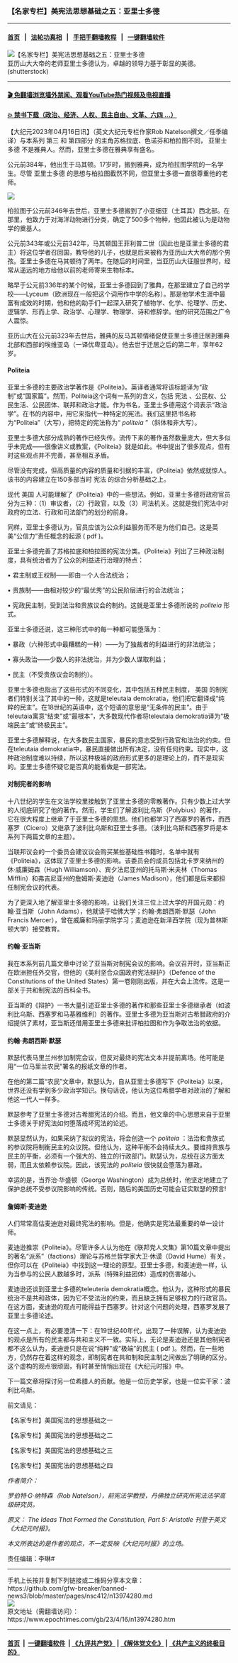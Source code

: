 ### 【名家专栏】美宪法思想基础之五：亚里士多德
------------------------

#### [首页](https://github.com/gfw-breaker/banned-news3/blob/master/README.md) &nbsp;&nbsp;|&nbsp;&nbsp; [法轮功真相](https://github.com/begood0513/basic/blob/master/README.md)  &nbsp;&nbsp;|&nbsp;&nbsp; [手把手翻墙教程](https://github.com/gfw-breaker/guides/wiki)  &nbsp;&nbsp;|&nbsp;&nbsp; [一键翻墙软件](https://github.com/gfw-breaker/nogfw/blob/master/README.md)  



<div><img alt="【名家专栏】美宪法思想基础之五：亚里士多德" class="attachment-djy_600_400 size-djy_600_400 wp-post-image" src="https://i.epochtimes.com/assets/uploads/2023/04/id13974283-alexander_aristotle-700x420-600x400.png"/>
<div class="caption">
 亚历山大大帝的老师亚里士多德认为，卓越的领导力基于彰显的美德。(shutterstock)
</div></div><hr/>

#### [ 🎬  免翻墙浏览墙外禁闻、观看YouTube热门视频及电视直播](https://github.com/gfw-breaker/HelloWorld)

#### [ 💥  禁书下载（政治、经济、人权、民主自由、文革、六四 ...）](https://github.com/gfw-breaker/books/blob/master/README.md)

<div><p>
 【大纪元2023年04月16日讯】（英文大纪元专栏作家Rob Natelson撰文／任季编译）与本系列
 <ok href="https://www.epochtimes.com/gb/22/11/18/n13868641.htm">
  第三
 </ok>
 和
 <ok href="https://www.epochtimes.com/gb/22/11/21/n13870261.htm">
  第四部分
 </ok>
 的主角苏格拉底、色诺芬和柏拉图不同，
 <ok href="https://www.epochtimes.com/gb/tag/%E4%BA%9A%E9%87%8C%E5%A3%AB%E5%A4%9A%E5%BE%B7.html">
  亚里士多德
 </ok>
 不是雅典人。然而，亚里士多德在雅典享有盛名。
</p>
<p>
 公元前384年，他出生于马其顿。17岁时，搬到雅典，成为柏拉图学院的一名学生。尽管
 <ok href="https://www.epochtimes.com/gb/tag/%E4%BA%9A%E9%87%8C%E5%A3%AB%E5%A4%9A%E5%BE%B7.html">
  亚里士多德
 </ok>
 的思想与柏拉图截然不同，但亚里士多德一直很尊重他的老师。
</p>
<p>
 <img class="aligncenter" src="https://img.theepochtimes.com/assets/uploads/2022/11/21/Education-Timeline-Updated-1-600x1500.png"/>
</p>
<p>
 柏拉图于公元前346年去世后，亚里士多德搬到了小亚细亚（土耳其）西北部。在那里，他致力于对海洋动物进行分类，确定了500多个物种，他因此被认为是动物学的奠基人。
</p>
<p>
 公元前343年或公元前342年，马其顿国王菲利普二世（因此也是亚里士多德的君主）将这位学者召回国，教导他的儿子，也就是后来被称为亚历山大大帝的那个男孩。亚里士多德在马其顿待了两年。在随后的时间里，当亚历山大征服世界时，经常从遥远的地方给他以前的老师寄来生物标本。
</p>
<p>
 略早于公元前336年的某个时候，亚里士多德回到了雅典，在那里建立了自己的学校——Lyceum（欧洲现在一般把这个词用作中学的名称）。那是他学术生涯中最富有成效的时期，他和他的助手们一起深入研究了植物学、化学、伦理学、历史、逻辑学、形而上学、政治学、心理学、物理学、诗和修辞学。他的研究范围之广令人震惊。
</p>
<p>
 亚历山大在公元前323年去世后，雅典的反马其顿情绪促使亚里士多德迁居到雅典北部和西部的埃维亚岛（一译优卑亚岛）。他去世于迁居之后的第二年，享年62岁。
</p>
<h4>
 Politeia
</h4>
<p>
 亚里士多德的主要政治学著作是《Politeia》。英译者通常将该标题译为“政制”或“国家篇”。然而，Politeia这个词有一系列的含义，包括
 <ok href="https://www.epochtimes.com/gb/tag/%E5%AE%AA%E6%B3%95.html">
  宪法
 </ok>
 、公民权、公民生活、公民团体、联邦和政治才能。作为书名，亚里士多德用这个词表示“政治学”。在书的内容中，用它来指代一种特定的宪法。我们这里把书名称为“Politeia”（大写），把特定的宪法称为“
 <em>
  politeia
 </em>
 ”（斜体和非大写）。
</p>
<p>
 亚里士多德大部分成熟的著作已经失传。流传下来的著作虽然数量庞大，但大多似乎未完成——很像讲义或教案，《Politeia》就是如此。书中提出了很多观点，但有时这些观点并不完善，甚至相互矛盾。
</p>
<p>
 尽管没有完成，但高质量的内容的质量和引据的丰富，《Politeia》依然成就惊人。该书的内容建立在150多部当时
 <ok href="https://www.epochtimes.com/gb/tag/%E5%AE%AA%E6%B3%95.html">
  宪法
 </ok>
 的综合分析基础之上。
</p>
<p>
 现代
 <ok href="https://www.epochtimes.com/gb/tag/%E7%BE%8E%E5%9B%BD.html">
  美国
 </ok>
 人可能理解了《Politeia》中的一些想法。例如，亚里士多德将政府官员分为三种：（1）审议者，（2）行政官，以及（3）司法机关。这就是我们宪法中对政府的立法、行政和司法部门的划分的前身。
</p>
<p>
 同样，亚里士多德认为，官员应该为公众利益服务而不是为他们自己。这是英美“公信力”责任概念的起源 (
 <ok href="https://i2i.org/wp-content/uploads/The-Constitution-and-the-Public-Trust.pdf" rel="noopener noreferrer" target="_blank">
  pdf
 </ok>
 )。
</p>
<p>
 亚里士多德完善了苏格拉底和柏拉图的宪法分类。《Politeia》列出了三种政治制度，具有统治者为了公众的利益进行治理的特点：
</p>
<p>
 • 君主制或王权制——即由一个人合法统治；
</p>
<p>
 • 贵族制——由相对较少的“最优秀”的公民阶层进行的合法统治；
</p>
<p>
 • 宪政民主制，受到法治和贵族议会的制约。这就是亚里士多德所说的
 <em>
  politeia
 </em>
 形式。
</p>
<p>
 亚里士多德还说，这三种形式中的每一种都可能堕落为：
</p>
<p>
 • 暴政（六种形式中最糟糕的一种）——为了独裁者的利益进行的非法统治；
</p>
<p>
 • 寡头政治——少数人的非法统治，并为少数人谋取利益；
</p>
<p>
 • 民主（不受贵族议会的制约）。
</p>
<p>
 亚里士多德也指出了这些形式的不同变化，其中包括五种民主制度，
 <ok href="https://www.epochtimes.com/gb/tag/%E7%BE%8E%E5%9B%BD.html">
  美国
 </ok>
 的制宪者们特别关注了其中的一种，这就是teleutaia demokratia，他们把它翻译成“纯粹的民主”。在18世纪的英语中，这个短语的意思是“无条件的民主”。由于teleutaia寓意“结束”或“最根本”，大多数现代作者将teleutaia demokratia译为“极端民主”或“终极民主”。
</p>
<p>
 亚里士多德解释说，在大多数民主国家，暴民的意志受到行政官和法治的约束。但在teleutaia demokratia中，暴民直接做出所有决定，没有任何约束。现实中，这种政治制度难以持续，所以这种极端的政府形式更多的是理论上的，而不是现实的。亚里士多德怀疑它是否真的能看做是一部宪法。
</p>
<h4>
 对制宪者的影响
</h4>
<p>
 十八世纪的学生在文法学校里接触到了亚里士多德的零散著作。只有少数上过大学的人彻底研究了他的著作。然而，学生们了解波利比乌斯（Polybius）的著作，它在很大程度上继承了于亚里士多德的思想。他们也都学习了西塞罗的著作，而西塞罗（Cicero）又继承了波利比乌斯和亚里士多德。（波利比乌斯和西塞罗将是本系列下两篇文章的主题）。
</p>
<p>
 当联邦议会的一个委员会建议议会购买某些基础性书籍时，名单中就有《Politeia》，这体现了亚里士多德的影响。该委员会的成员包括北卡罗来纳州的休‧威廉姆森（Hugh Williamson）、宾夕法尼亚州的托马斯‧米夫林（Thomas Mifflin）和弗吉尼亚州的詹姆斯‧麦迪逊（James Madison），他们都是后来都担任制宪会议的代表。
</p>
<p>
 为了更深入地了解亚里士多德的影响，让我们关注三位上过大学的开国元勋：约翰‧亚当斯（John Adams），他就读于哈佛大学；约翰‧弗朗西斯‧默瑟（John Francis Mercer），曾在威廉和玛丽学院学习；麦迪逊在新泽西学院（现为普林斯顿大学）接受教育。
</p>
<h4>
 约翰‧亚当斯
</h4>
<p>
 我在本系列前几篇文章中讨论了亚当斯对制宪会议的影响。会议召开时，亚当斯正在欧洲担任外交官，但他的《美利坚合众国政府宪法辩护》（Defence of the Constitutions of the United States）第一卷刚刚出版，并在大会上流传。这是一部关于共和制宪法的百科全书。
</p>
<p>
 亚当斯的《辩护》一书大量引述亚里士多德的著作和那些亚里士多德继承者（如波利比乌斯、西塞罗和马基雅维利）的著作。亚里士多德为亚当斯对古希腊政府的介绍提供了素材，亚当斯还借用亚里士多德来批评柏拉图和作为争取法治的依据。
</p>
<h4>
 约翰‧弗朗西斯‧默瑟
</h4>
<p>
 默瑟代表马里兰州参加制宪会议，但反对最终的宪法文本并提前离场。他可能是用“一位马里兰农民”署名的报纸文章的作者。
</p>
<p>
 在他的第二篇“农民”文章中，默瑟认为，自从亚里士多德写下《Politeia》以来，世界还没有学到多少政治学知识。换句话说，他认为这位希腊学者对政治的了解和他这一代人一样多。
</p>
<p>
 默瑟参考了亚里士多德对古希腊宪法的介绍。而且，他文章的中心思想来自于亚里士多德关于好宪法如何堕落成坏宪法的论述。
</p>
<p>
 默瑟显然认为，如果采纳了拟议的宪法，将会创造一个
 <em>
  politeia
 </em>
 ：法治和贵族式的参议院将制衡民主的众议院。但他认为，这种平衡不会持续太久。要维持贵族与民主的平衡，必须有一个强大的、独立的行政部门。默瑟认为，总统在这方面太弱，而且太依赖参议院。因此，该宪法的
 <em>
  politeia
 </em>
 很快就会堕落为暴政。
</p>
<p>
 幸运的是，当乔治‧华盛顿（George Washington）成为总统时，他坚定地建立了保护总统不受参议院影响的传统。否则，随后的美国历史可能会证实默瑟的预言!
</p>
<h4>
 詹姆斯‧麦迪逊
</h4>
<p>
 人们常常高估麦迪逊对最终宪法的影响。但是，他确实是宪法最重要的单一设计师。
</p>
<p>
 麦迪逊推崇《Politeia》。尽管许多人认为他在《联邦党人文集》第10篇文章中提出的著名“派系”（factions）理论与苏格兰哲学家大卫‧休谟（David Hume）有关，但你可以在《Politeia》中找到这一理论的原型。亚里士多德，和麦迪逊一样，认为当参与的公民人数越多时，派系（特殊利益团体）造成的伤害越小。
</p>
<p>
 麦迪逊还谈到亚里士多德的teleuteria demokratia概念。他认为，这种形式的暴民统治不是共和政体，因为它不受法治的约束，而且缺乏拥有足够权力的行政官员。在这方面，麦迪逊的观点可能得益于西塞罗。针对这个问题的处理，西塞罗发展了亚里士多德论述。
</p>
<p>
 在这一点上，有必要澄清一下：在19世纪40年代，出现了一种误解，认为麦迪逊的观点是所有的民主都与共和主义不一致。实际上，无论是麦迪逊还是其他制宪者都不这么认为，麦迪逊只是在说“纯粹”或“极端”的民主 (
 <ok href="https://i2i.org/wp-content/uploads/2010/09/A-Republic-Not-a-Democracy-Initiative-Referendum-and-the-Constitutions-Guarantee-Clause-2.pdf" rel="noopener noreferrer" target="_blank">
  pdf
 </ok>
 )。然而，在一些地方，仍然存在着这样的观念，即制宪者在共和制和民主制之间做出了明确的区分。这个虚构的观点很顽固，有时甚至悄悄出现在《大纪元时报》中。
</p>
<p>
 下一篇文章将探讨另一位希腊人的贡献。他是一位历史学家，也是一位实干家：波利比乌斯。
</p>
<p>
 前文请见：
</p>
<p>
 <ok href="https://www.epochtimes.com/gb/22/11/9/n13862678.htm">
  【名家专栏】美国宪法的思想基础之一
 </ok>
</p>
<p>
 <ok href="https://www.epochtimes.com/gb/22/11/10/n13863448.htm">
  【名家专栏】美国宪法的思想基础之二
 </ok>
</p>
<p>
 <ok href="https://www.epochtimes.com/gb/22/11/18/n13868641.htm">
  【名家专栏】美国宪法的思想基础之三
 </ok>
</p>
<p>
 <ok href="https://www.epochtimes.com/gb/22/11/21/n13870261.htm">
  【名家专栏】美国宪法的思想基础之四
 </ok>
</p>
<p>
 <em>
  作者简介：
 </em>
</p>
<p>
 <em>
  罗伯特‧G‧纳特森（Rob Natelson），前宪法学教授，丹佛独立研究所宪法法学高级研究员。
 </em>
</p>
<p>
 <em>
  原文：
  <ok href="https://www.theepochtimes.com/the-ideas-that-shaped-the-constitution-part-5-aristotle_4872000.html">
   The Ideas That Formed the Constitution, Part 5: Aristotle
  </ok>
  刊登于英文《大纪元时报》。
 </em>
</p>
<p>
 <em>
  本文所表达的是作者的观点，不一定反映《大纪元时报》的立场。
 </em>
</p>
<p>
 责任编辑：李琳#
</p>
</div>
<hr/>
手机上长按并复制下列链接或二维码分享本文章：<br/>
https://github.com/gfw-breaker/banned-news3/blob/master/pages/nsc412/n13974280.md <br/>
<a href='https://github.com/gfw-breaker/banned-news3/blob/master/pages/nsc412/n13974280.md'><img src='https://github.com/gfw-breaker/banned-news3/blob/master/pages/nsc412/n13974280.md.png'/></a> <br/>
原文地址（需翻墙访问）：https://www.epochtimes.com/gb/23/4/16/n13974280.htm


------------------------
#### [首页](https://github.com/gfw-breaker/banned-news3/blob/master/README.md) &nbsp;|&nbsp; [一键翻墙软件](https://github.com/gfw-breaker/nogfw/blob/master/README.md) &nbsp;| [《九评共产党》](https://github.com/gfw-breaker/9ping.md/blob/master/README.md#九评之一评共产党是什么) | [《解体党文化》](https://github.com/gfw-breaker/jtdwh.md/blob/master/README.md) | [《共产主义的终极目的》](https://github.com/gfw-breaker/gczydzjmd.md/blob/master/README.md)


<img src='http://gfw-breaker.win/banned-news3/pages/nsc412/n13974280.md' width='0px' height='0px'/>